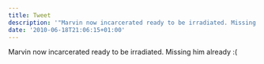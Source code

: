 ```yaml
---
title: Tweet
description: '"Marvin now incarcerated ready to be irradiated. Missing him already :("'
date: '2010-06-18T21:06:15+01:00'
---
```

Marvin now incarcerated ready to be irradiated. Missing him already :(
